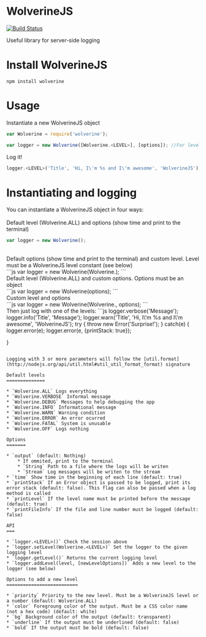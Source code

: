 WolverineJS
===========

[![Build Status](https://travis-ci.org/talyssonoc/WolverineJS.svg?branch=master)](https://travis-ci.org/talyssonoc/WolverineJS)

Useful library for server-side logging

Install WolverineJS
===================

`npm install wolverine`

Usage
=====

Instantiate a new WolverineJS object

```js
var Wolverine = require('wolverine');

var logger = new Wolverine([Wolverine.<LEVEL>], [options]); //For levels and options check the sessions below
```

Log it!

```js
logger.<LEVEL>('Title', 'Hi, I\'m %s and I\'m awesome', 'WolverineJS');
```

Instantiating and logging
=========================

You can instantiate a WolverineJS object in four ways:
<br/><br/>
Default level (Wolverine.ALL) and options (show time and print to the terminal)
<br/>
```js
var logger = new Wolverine();
```
<br/>
Default options (show time and print to the terminal) and custom level. Level must be a WolverineJS level constant (see below)
<br/>
```js
var logger = new Wolverine(Wolverine.<LEVEL>);
```
<br/>
Default level (Wolverine.ALL) and custom options. Options must be an object
<br/>
```js
var logger = new Wolverine(options);
```
<br/>
Custom level and options
<br/>
```js
var logger = new Wolverine(Wolverine.<LEVEL>, options);
```
<br/>
Then just log with one of the levels:
```js
logger.verbose('Message');
logger.info('Title', 'Message');
logger.warn('Title', 'Hi, I\'m %s and I\'m awesome', 'WolverineJS');
try {
    throw new Error('Surprise!');
}
catch(e) {
    logger.error(e);
    logger.error(e, {printStack: true});

}
```

Logging with 3 or more parameters will follow the [util.format](http://nodejs.org/api/util.html#util_util_format_format) signature

Default levels
==============

* `Wolverine.ALL` Logs everything
* `Wolverine.VERBOSE` Informal message
* `Wolverine.DEBUG` Messages to help debugging the app
* `Wolverine.INFO` Informational message
* `Wolverine.WARN` Warning condition
* `Wolverine.ERROR` An error ocurred
* `Wolverine.FATAL` System is unusable
* `Wolverine.OFF` Logs nothing

Options
=======

* `output` (default: Nothing)
    * If ommited, print to the terminal
    * `String` Path to a file where the logs will be writen
    * `Stream` Log messages will be writen to the stream
* `time` Show time in the beginning of each line (default: true)
* `printStack` If an Error object is passed to be logged, print its error stack (default: false). This flag can also be passed when a log method is called
* `printLevel` If the level name must be printed before the message (default: true)
* `printFileInfo` If the file and line number must be logged (default: false)

API
===

* `logger.<LEVEL>()` Check the session above
* `logger.setLevel(Wolverine.<LEVEL>)` Set the logger to the given logging level
* `logger.getLevel()` Returns the current logging level
* `logger.addLevel(level, [newLevelOptions])` Adds a new level to the logger (see below)

Options to add a new level
==========================

* `priority` Priority to the new level. Must be a WolverineJS level or a number (default: Wolverine.ALL)
* `color` Foregroung color of the output. Must be a CSS color name (not a hex code) (default: white)
* `bg` Background color of the output (default: transparent)
* `underline` If the output must be underlined (default: false)
* `bold` If the output must be bold (default: false)